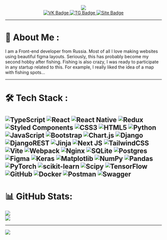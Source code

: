 <div id="header" align="center">
  <img src="https://i.giphy.com/media/v1.Y2lkPTc5MGI3NjExb25jOGM1dnh6cDNzaGF3N2ZwZ2JvMDMzY21lMnEzMmlrMXFyYWw5aiZlcD12MV9pbnRlcm5hbF9naWZfYnlfaWQmY3Q9Zw/tpLpWrzoG8QRO57B5q/giphy.gif" style="width=400px;">
  <div id="badges">
  <a href="mailto:amflurry@icloud.com" target="_blank">
    <img src="https://img.shields.io/badge/mail-%252322a734" alt="VK Badge"/>
  </a>
  <a href="https://t.me/deaflurryth" target="_blank">
    <img src="https://img.shields.io/badge/telegram-%23222" alt="TG Badge"/>
  </a>
  <a href="https://itsforge.ru/" target="_blank">
    <img src="https://img.shields.io/badge/website-%2322a734" alt="Site Badge"/>
  </a>
</div>
<!-- <img src="https://komarev.com/ghpvc/?username=deaflurryth&style=flat-square&color=red" alt=""/> -->
</div>


---
# :evergreen_tree: About Me :
I am a Front-end developer from Russia. Most of all I love making websites using beautiful figma layouts. Seriously, this has probably become my second hobby after fishing. Fishing is also crazy, I was ready to participate in any startup related to this. For example, I really liked the idea of ​​a map with fishing spots…

---
# :hammer_and_wrench: Tech Stack :
![TypeScript](https://img.shields.io/badge/typescript-%23007ACC.svg?style=flat&logo=typescript&logoColor=white) ![React](https://img.shields.io/badge/react-%2320232a.svg?style=flat&logo=react&logoColor=%2361DAFB) ![React Native](https://img.shields.io/badge/react_native-%2320232a.svg?style=flat&logo=react&logoColor=%2361DAFB) ![Redux](https://img.shields.io/badge/redux-%23593d88.svg?style=flat&logo=redux&logoColor=white) ![Styled Components](https://img.shields.io/badge/styled--components-DB7093?style=flat&logo=styled-components&logoColor=white) ![CSS3](https://img.shields.io/badge/css3-%231572B6.svg?style=flat&logo=css3&logoColor=white) ![HTML5](https://img.shields.io/badge/html5-%23E34F26.svg?style=flat&logo=html5&logoColor=white) ![Python](https://img.shields.io/badge/python-3670A0?style=flat&logo=python&logoColor=ffdd54) ![JavaScript](https://img.shields.io/badge/javascript-%23323330.svg?style=flat&logo=javascript&logoColor=%23F7DF1E) ![Bootstrap](https://img.shields.io/badge/bootstrap-%238511FA.svg?style=flat&logo=bootstrap&logoColor=white) ![Chart.js](https://img.shields.io/badge/chart.js-F5788D.svg?style=flat&logo=chart.js&logoColor=white) ![Django](https://img.shields.io/badge/django-%23092E20.svg?style=flat&logo=django&logoColor=white) ![DjangoREST](https://img.shields.io/badge/DJANGO-REST-ff1709?style=flat&logo=django&logoColor=white&color=ff1709&labelColor=gray) ![Jinja](https://img.shields.io/badge/jinja-white.svg?style=flat&logo=jinja&logoColor=black) ![Next JS](https://img.shields.io/badge/Next-black?style=flat&logo=next.js&logoColor=white) ![TailwindCSS](https://img.shields.io/badge/tailwindcss-%2338B2AC.svg?style=flat&logo=tailwind-css&logoColor=white) ![Vite](https://img.shields.io/badge/vite-%23646CFF.svg?style=flat&logo=vite&logoColor=white) ![Webpack](https://img.shields.io/badge/webpack-%238DD6F9.svg?style=flat&logo=webpack&logoColor=black) ![Nginx](https://img.shields.io/badge/nginx-%23009639.svg?style=flat&logo=nginx&logoColor=white) ![SQLite](https://img.shields.io/badge/sqlite-%2307405e.svg?style=flat&logo=sqlite&logoColor=white) ![Postgres](https://img.shields.io/badge/postgres-%23316192.svg?style=flat&logo=postgresql&logoColor=white) ![Figma](https://img.shields.io/badge/figma-%23F24E1E.svg?style=flat&logo=figma&logoColor=white) ![Keras](https://img.shields.io/badge/Keras-%23D00000.svg?style=flat&logo=Keras&logoColor=white) ![Matplotlib](https://img.shields.io/badge/Matplotlib-%23ffffff.svg?style=flat&logo=Matplotlib&logoColor=black) ![NumPy](https://img.shields.io/badge/numpy-%23013243.svg?style=flat&logo=numpy&logoColor=white) ![Pandas](https://img.shields.io/badge/pandas-%23150458.svg?style=flat&logo=pandas&logoColor=white) ![PyTorch](https://img.shields.io/badge/PyTorch-%23EE4C2C.svg?style=flat&logo=PyTorch&logoColor=white) ![scikit-learn](https://img.shields.io/badge/scikit--learn-%23F7931E.svg?style=flat&logo=scikit-learn&logoColor=white) ![Scipy](https://img.shields.io/badge/SciPy-%230C55A5.svg?style=flat&logo=scipy&logoColor=%white) ![TensorFlow](https://img.shields.io/badge/TensorFlow-%23FF6F00.svg?style=flat&logo=TensorFlow&logoColor=white) ![GitHub](https://img.shields.io/badge/github-%23121011.svg?style=flat&logo=github&logoColor=white) ![Docker](https://img.shields.io/badge/docker-%230db7ed.svg?style=flat&logo=docker&logoColor=white) ![Postman](https://img.shields.io/badge/Postman-FF6C37?style=flat&logo=postman&logoColor=white) ![Swagger](https://img.shields.io/badge/-Swagger-%23Clojure?style=flat&logo=swagger&logoColor=white)
---

# 📊 GitHub Stats:

![](https://github-readme-streak-stats.herokuapp.com/?user=deaflurryth&theme=blueberry&hide_border=true)<br/>
![](https://github-readme-stats.vercel.app/api/top-langs/?username=deaflurryth&theme=blueberry&hide_border=true&include_all_commits=false&count_private=true&layout=compact)

---
[![](https://visitcount.itsvg.in/api?id=deaflurryth&icon=5&color=3)](https://visitcount.itsvg.in)




